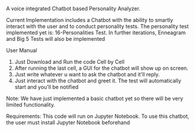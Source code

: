 A voice integrated Chatbot based Personality Analyzer.

Current Implementation includes a Chatbot with the ability to smartly interact with the user and to conduct personality tests.
The personality test implemented yet is: 16-Personalities Test.
In further iterations, Enneagram and Big 5 Tests will also be implemented

User Manual

1. Just Download and Run the code Cell by Cell
2. After running the last cell, a GUI for the chatbot will show up on screen.
3. Just write whatever u want to ask the chatbot and it'll reply.
4. Just interact with the chatbot and greet it. The test will automatically start and you'll be notified

Note: We have just implemented a basic chatbot yet so there will be very limited functionality.

Requirements: This code will run on Jupyter Notebook. To use this chatbot, the user must install Jupyter Notebook beforehand
